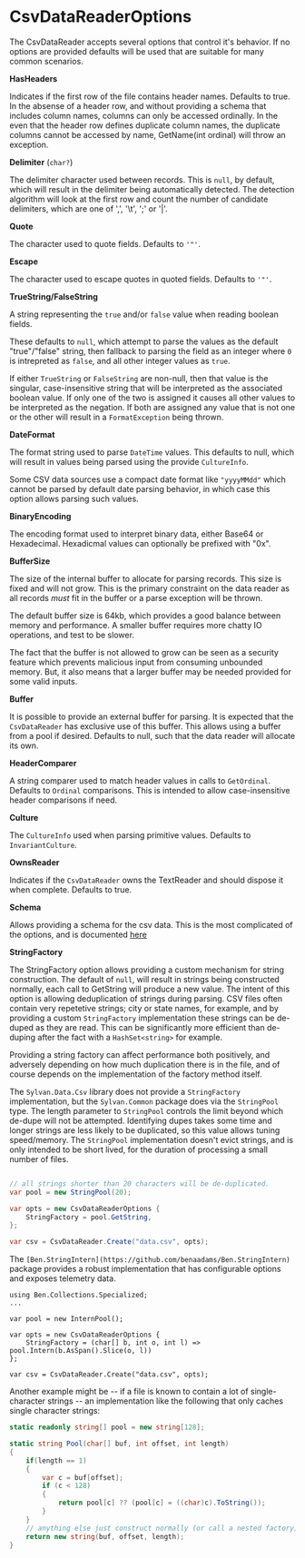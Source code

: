 # CsvDataReaderOptions

The CsvDataReader accepts several options that control it's behavior. If no options are provided defaults will be used that are suitable for many common scenarios.

__HasHeaders__

Indicates if the first row of the file contains header names. Defaults to true. In the absense of a header row, and without providing a schema that includes column names, columns can only be accessed ordinally. In the even that the header row defines duplicate column names, the duplicate columns cannot be accessed by name, GetName(int ordinal) will throw an exception.

__Delimiter__ (`char?`)

The delimiter character used between records. This is `null`, by default, which will result in the delimiter being automatically detected. The detection algorithm will look at the first row and count the number of candidate delimiters, which are one of ',', '\t', ';' or '|'.

__Quote__

The character used to quote fields. Defaults to `'"'`.

__Escape__

The character used to escape quotes in quoted fields. Defaults to `'"'`.

__TrueString/FalseString__

A string representing the `true` and/or `false` value when reading boolean fields. 

These defaults to `null`, which attempt to parse the values as the default "true"/"false" string, then fallback to parsing the field as an integer where `0` is intrepreted as `false`, and all other integer values as `true`.

If either `TrueString` or `FalseString` are non-null, then that value is the singular, case-insensitive string that will be interpreted as the associated boolean value. If only one of the two is assigned it causes all other values to be interpreted as the negation. If both are assigned any value that is not one or the other will result in a `FormatException` being thrown.

__DateFormat__

The format string used to parse `DateTime` values. This defaults to null, which will result in values being parsed using the provide `CultureInfo`.

Some CSV data sources use a compact date format like `"yyyyMMdd"` which cannot be parsed by default date parsing behavior, in which case this option allows parsing such values.

__BinaryEncoding__

The encoding format used to interpret binary data, either Base64 or Hexadecimal. Hexadicmal values can optionally be prefixed with "0x".

__BufferSize__

The size of the internal buffer to allocate for parsing records.
This size is fixed and will not grow. This is the primary constraint on the data reader as all records *must* fit in the buffer or a parse exception will be thrown.

The default buffer size is 64kb, which provides a good balance between memory and performance. A smaller buffer requires more chatty IO operations, and test to be slower.

The fact that the buffer is not allowed to grow can be seen as a security feature which prevents malicious input from consuming unbounded memory. But, it also means that a larger buffer may be needed provided for some valid inputs.

__Buffer__

It is possible to provide an external buffer for parsing. It is expected that the `CsvDataReader` has exclusive use of this buffer.
This allows using a buffer from a pool if desired. Defaults to null, such that the data reader will allocate its own.


__HeaderComparer__

A string comparer used to match header values in calls to `GetOrdinal`. Defaults to `Ordinal` comparisons. This is intended to allow case-insensitive header comparisons if need.


__Culture__

The `CultureInfo` used when parsing primitive values. Defaults to
`InvariantCulture`.

__OwnsReader__

Indicates if the `CsvDataReader` owns the TextReader and should dispose it when complete. Defaults to true.

__Schema__

Allows providing a schema for the csv data. This is the most complicated of the options, and is documented [here](Schema.md)

__StringFactory__

The StringFactory option allows providing a custom mechanism for string construction. The default of `null`, will result in strings being constructed normally, each call to GetString will produce a new value. The intent of this option is allowing deduplication of strings during parsing. CSV files often contain very repetetive strings; city or state names, for example, and by providing a custom `StringFactory` implementation these strings can be de-duped as they are read. This can be significantly more efficient than de-duping after the fact with a `HashSet<string>` for example.

Providing a string factory can affect performance both positively, and adversely depending on how much duplication there is in the file, and of course depends on the implementation of the factory method itself.

The `Sylvan.Data.Csv` library does not provide a `StringFactory` implementation, but the `Sylvan.Common` package does via the `StringPool` type. The length parameter to `StringPool` controls the limit beyond which de-dupe will not be attempted. Identifying dupes takes some time and longer strings are less likely to be duplicated, so this value allows tuning speed/memory. The `StringPool` implementation doesn't evict strings, and is only intended to be short lived, for the duration of processing a small number of files.

```C#

// all strings shorter than 20 characters will be de-duplicated.
var pool = new StringPool(20);

var opts = new CsvDataReaderOptions {
    StringFactory = pool.GetString,
};

var csv = CsvDataReader.Create("data.csv", opts);
```

The `[Ben.StringIntern](https://github.com/benaadams/Ben.StringIntern)` package provides a robust implementation that has configurable options and exposes telemetry data. 

```
using Ben.Collections.Specialized;
...

var pool = new InternPool();

var opts = new CsvDataReaderOptions {
    StringFactory = (char[] b, int o, int l) => pool.Intern(b.AsSpan().Slice(o, l))
};

var csv = CsvDataReader.Create("data.csv", opts);
```

Another example might be -- if a file is known to contain a lot of single-character strings -- an implementation like the following that only caches single character strings:

```C#
static readonly string[] pool = new string[128];

static string Pool(char[] buf, int offset, int length)
{
    if(length == 1)
    {
        var c = buf[offset];
        if (c < 128) 
        {
            return pool[c] ?? (pool[c] = ((char)c).ToString());	
        }			
    }
    // anything else just construct normally (or call a nested factory)
    return new string(buf, offset, length);
}
```